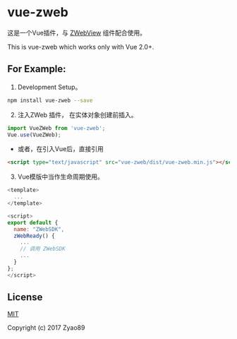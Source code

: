 # vue-zweb
这是一个Vue插件，与 [ZWebView](https://github.com/zyao89/ZWebView) 组件配合使用。

This is vue-zweb which works only with Vue 2.0+.

## For Example:

1. Development Setup。
```sh
npm install vue-zweb --save
```

2. 注入ZWeb 插件， 在实体对象创建前插入。
```javascript
import VueZWeb from 'vue-zweb';
Vue.use(VueZWeb);
```

* 或者，在引入Vue后，直接引用
```html
<script type="text/javascript" src="vue-zweb/dist/vue-zweb.min.js"></script>
```

3. Vue模版中当作生命周期使用。
```javascript
<template>
  ...
</template>

<script>
export default {
  name: "ZWebSDK",
  zWebReady() {
    ...
    // 调用 ZWebSDK
    ...
  }
};
</script>
```

## License

[MIT](http://opensource.org/licenses/MIT)

Copyright (c) 2017 Zyao89
